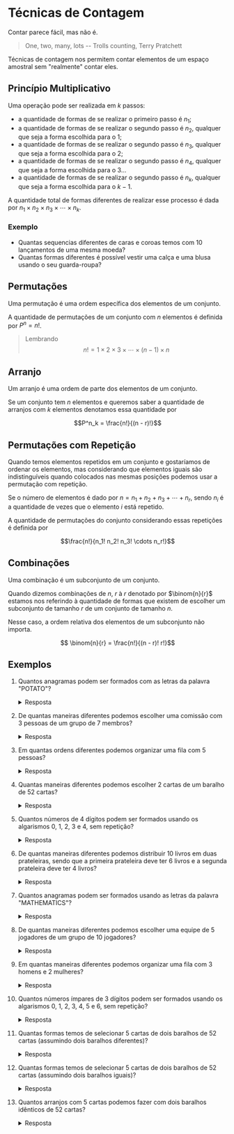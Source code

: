 # Técnicas de Contagem

Contar parece fácil, mas não é.

> One, two, many, lots
> -- Trolls counting, Terry Pratchett

Técnicas de contagem nos permitem contar elementos de um espaço amostral sem "realmente" contar eles.

## Princípio Multiplicativo

Uma operação pode ser realizada em $k$ passos:

- a quantidade de formas de se realizar o primeiro passo é $n_1$;
- a quantidade de formas de se realizar o segundo passo é $n_2$, qualquer que seja a forma escolhida para o $1$;
- a quantidade de formas de se realizar o segundo passo é $n_3$, qualquer que seja a forma escolhida para o $2$;
- a quantidade de formas de se realizar o segundo passo é $n_4$, qualquer que seja a forma escolhida para o $3$...
- a quantidade de formas de se realizar o segundo passo é $n_k$, qualquer que seja a forma escolhida para o $k - 1$.

A quantidade total de formas diferentes de realizar esse processo é dada por $n_1 \times n_2 \times n_3 \times \cdots \times n_k$.

### Exemplo

- Quantas sequencias diferentes de caras e coroas temos com 10 lançamentos de uma mesma moeda?
- Quantas formas diferentes é possível vestir uma calça e uma blusa usando o seu guarda-roupa?

## Permutações

Uma permutação é uma ordem específica dos elementos de um conjunto.

A quantidade de permutações de um conjunto com $n$ elementos é definida por $P^n = n!$.

> Lembrando
> $$n! = 1 \times 2 \times 3 \times \cdots \times (n - 1) \times n$$

## Arranjo

Um arranjo é uma ordem de parte dos elementos de um conjunto.

Se um conjunto tem $n$ elementos e queremos saber a quantidade de arranjos com $k$ elementos denotamos essa quantidade por

$$P^n_k = \frac{n!}{(n - r)!}$$

## Permutações com Repetição

Quando temos elementos repetidos em um conjunto e gostaríamos de ordenar os elementos, mas considerando que elementos iguais são indistinguíveis quando colocados nas mesmas posições podemos usar a permutação com repetição.

Se o número de elementos é dado por $n = n_1 + n_2 + n_3 + \cdots + n_r$, sendo $n_i$ é a quantidade de vezes que o elemento $i$ está repetido.

A quantidade de permutações do conjunto considerando essas repetições é definida por

$$\frac{n!}{n_1! n_2! n_3! \cdots n_r!}$$

## Combinações

Uma combinação é um subconjunto de um conjunto.

Quando dizemos combinações de $n$, $r$ à $r$ denotado por $\binom{n}{r}$ estamos nos referindo à quantidade de formas que existem de escolher um subconjunto de tamanho $r$ de um conjunto de tamanho $n$.

Nesse caso, a ordem relativa dos elementos de um subconjunto não importa.

$$ \binom{n}{r} = \frac{n!}{(n - r)! r!}$$

## Exemplos

1. Quantos anagramas podem ser formados com as letras da palavra "POTATO"?
   <details>
   <summary>Resposta</summary>
   São 6 letras na palavra "POTATO", então $6! = 6 \times 5 \times 4 \times 3 \times 2 \times 1 = 720$.
   Contudo, a letra "O" aparece duas vezes, então devemos dividir por $2! = 2 \times 1 = 2$.
   Também temos que a letra "T" aparece duas vezes, então devemos dividir por $2! = 2 \times 1 = 2$.
   O resultado é $6! / (2! \times 2!) = 720/4 = 180$.
   </details>
2. De quantas maneiras diferentes podemos escolher uma comissão com 3 pessoas de um grupo de 7 membros?
   <details>
   <summary>Resposta</summary>
   Como a ordem não importa, a resposta será dada por $\binom{7}{3} = 35$.
   </details>
3. Em quantas ordens diferentes podemos organizar uma fila com 5 pessoas?
   <details>
   <summary>Resposta</summary>
   Podemos organizar uma fila com 5 pessoas de 120 maneiras diferentes.
   Que é a a quantidade de permutações de um conjunto com 5 elementos.
   </details>
4. Quantas maneiras diferentes podemos escolher 2 cartas de um baralho de 52 cartas?
   <details>
   <summary>Resposta</summary>
   Contar as formas ee escolher 2 cartas de um baralho de 52 cartas usando a $\binom{52}{2} = 1.326$.
   </details>
5. Quantos números de 4 dígitos podem ser formados usando os algarismos 0, 1, 2, 3 e 4, sem repetição?
   <details>
   <summary>Resposta</summary>
   Devemos escolher o primeiro número na sequencia.
   Temos 4 opções: 1, 2, 3 ou 4.
   Para cada uma dessas opções sobram 4 números para escolher o segundo número, o zero e todos os outros da opção anterior menos o que já foi escolhido.
   Para cada opção subsequente sobra um número a menos que na anterior.
   Ou seja, temos $4 \times 4 \times 3 \times 2 \times 1 = 96$ opções.
   </details>
6. De quantas maneiras diferentes podemos distribuir 10 livros em duas prateleiras, sendo que a primeira prateleira deve ter 6 livros e a segunda prateleira deve ter 4 livros?
   <details>
   <summary>Resposta</summary>
   Temos que escolher 6 livros para ficar na prateleira de cima.
   São $\binom{10}{6} = 210$ opções diferentes.
   Os livros da prateleira de baixo são escolhidos automaticamente apos escolhermos os que ficam em cima.
   Agora temos que colocar os livros em cima em ordem, são $6!$ maneiras, e os livros que ficam em baixo, são $4!$ maneiras.
   Ou seja ficamos com $210 \times 6! \times 4! = 3.628.800$.
   </details>
7. Quantos anagramas podem ser formados usando as letras da palavra "MATHEMATICS"?
   <details>
   <summary>Resposta</summary>
   A quantidade de permutações assumindo todas as letras distintas é de $11! = 39.916.800$.
   Contudo temos a letra M repetida 2 vezes, a letra A repetida 2 vezes, e a letra T repetida 2 vezes também, logo $\frac{11!}{2!2!2!} = 4.989.600$.
   </details>
8. De quantas maneiras diferentes podemos escolher uma equipe de 5 jogadores de um grupo de 10 jogadores?
   <details>
   <summary>Resposta</summary>
   Podemos escolher uma equipe de 5 jogadores de um grupo de 10 jogadores de 252 maneiras diferentes que $\binom{10}{5}$.
   </details>
9. Em quantas maneiras diferentes podemos organizar uma fila com 3 homens e 2 mulheres?
   <details>
   <summary>Resposta</summary>
   Aqui teremos que assumir que os homens são diferentes das mulheres.
   Acho razoável assumir que homens são diferentes entre si e que mulheres são diferentes entre si... Logo $5! = 120$ maneiras.
   Mas se você faz parte do grupo que acha que homem é tudo igual e que mulher é tudo igual, então a resposta é $\binom{5}{3}$, que são as posições ocupadas pelos homens nos 5 lugares da fila.
   Resultando em $10$ maneiras nesse caso.
   </details>
10. Quantos números ímpares de 3 dígitos podem ser formados usando os algarismos 0, 1, 2, 3, 4, 5 e 6, sem repetição?
    <details>
    <summary>Resposta</summary>
    Aqui podemos começar escolhendo o terceiro número, temos 3 opções.
    Depois podemos escolher o primeiro número, temos 5 opções pois não podemos escolher o zero para a primeira posição e já escolhemos um dos ímpares para a terceira.
    Finalmente, podemos escolher o segundo número que são também 5 opões.
    O resultado é $3 \times 5 \times 5 = 75$.
    </details>

11. Quantas formas temos de selecionar 5 cartas de dois baralhos de 52 cartas (assumindo dois baralhos diferentes)?
    <details>
    <summary>Resposta</summary>
      Temos que escolher 5 cartas de dois baralhos de 52 cartas (assumindo dois baralhos diferentes).
      Aqui podemos fazer logo a $\binom{104}{5} = 91.962.520$.
    </details>
12. Quantas formas temos de selecionar 5 cartas de dois baralhos de 52 cartas (assumindo dois baralhos iguais)?
    <details>
    <summary>Resposta</summary>
      Se os dois baralhos são iguais, significa que temos vários pares de cartas iguais.
      Nesse caso se fizermos a combinação simples que nem na questão anterior, estaremos contando várias mãos que são iguais, pois não seria possível distinguir se um às de copas veio de um baralho ou de outro.
      Nesse caso teremos que analisar com mais cuidado.
      Uma opção seria contar todos os arranjos de 5 cartas desses dois baralhos e dividir por $5!$ o resultado.
      Vendo a questão 13 a resposta é: $3.173.560$.
    </details>
13. Quantos arranjos com 5 cartas podemos fazer com dois baralhos idênticos de 52 cartas?
    <details>
    <summary>Resposta</summary>
    Sem repetição só temos 52 cartas distintas, logo teremos $52 \times 51 \times 50 \times 49 \times 48 = 311.875.200$ formas diferentes de ordenar 5 cartas desses dois baralhos.

    Com um par de cartas iguais, teremos que escolher os dois locais do arranjo em que essas cartas vão aparecer que dá uma $\binom{5}{2} = 10$.
    Depois disso temos que escolher o par que será usado, temos 52 pares juntando os dois baralhos, depois sobram $51 \times 50 \times 49 = 124.950$ formas diferentes de escolher as últimas 3 cartas tal que duas não sejam iguais.
    Assim terminamos com $10 \times 52 \times 51 \times 50 \times 49 = 64.974.000$ formas de arranjar 5 cartas contendo exatamente um par.

    Com dois pares de cartas iguais, podemos primeiramente que escolher os 4 locais do arranjo em que esses pares vão aparecer, temos 5 formas de fazer isso.
    Depois podemos escolher quais pares vão aparecer, temos $52 \times 51$ formas de fazer isso.
    Agora, precisamos colocar as 4 cartas nos 4 lugares, contudo, temos cartas repetidas.
    Para calcular quantas formas temos de fazer isso basta escolher duas posições dentre as 4 para um dos pares pois o resto terá que se ajustar de uma única maneira.
    Assim temos $\frac{4 \times 3}{2} = 6$ formas de fazer isso.
    Finalmente, temos que escolher a carta para ocupar a última posição livre, temos 50 formas de fazer isso.
    Assim temos $5 \times 52 \times 51 \times 6 \times 50 = 3.978.000$ formas de arranjar 5 cartas contendo exatamente dois pares.

    Finalmente, podemos calcular o total $311.875.200 + 64.974.000 + 3.978.000 = 380.827.200$.
    </details>
